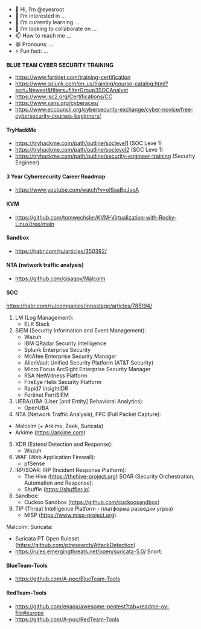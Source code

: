 - 👋 Hi, I’m @eyesroot
- 👀 I’m interested in ...
- 🌱 I’m currently learning ...
- 💞️ I’m looking to collaborate on ...
- 📫 How to reach me ...
- 😄 Pronouns: ...
- ⚡ Fun fact: ...

𝐁𝐋𝐔𝐄 𝐓𝐄𝐀𝐌 𝐂𝐘𝐁𝐄𝐑 𝐒𝐄𝐂𝐔𝐑𝐈𝐓𝐘 𝐓𝐑𝐀𝐈𝐍𝐈𝐍𝐆
- https://www.fortinet.com/training-certification
- https://www.splunk.com/en_us/training/course-catalog.html?sort=Newest&filters=filterGroup3SOCAnalyst
- https://www.isc2.org/Certifications/CC
- https://www.sans.org/cyberaces/
- https://www.eccouncil.org/cybersecurity-exchange/cyber-novice/free-cybersecurity-courses-beginners/

#### TryHackMe
- https://tryhackme.com/path/outline/soclevel1 (SOC Leve 1)
- https://tryhackme.com/path/outline/soclevel2 (SOC Leve 1)
- https://tryhackme.com/path/outline/security-engineer-training (Security Engineer)

#### 3 Year Cybersecurity Career Roadmap
- https://www.youtube.com/watch?v=oI9aaBpJvoA

#### KVM
- https://github.com/tomwechsler/KVM-Virtualization-with-Rocky-Linux/tree/main

#### Sandbox
- https://habr.com/ru/articles/350392/

#### NTA (network traffic analysis)
- https://github.com/cisagov/Malcolm

#### SOC
https://habr.com/ru/companies/innostage/articles/785194/
1. LM (Log Management):
   - ELK Stack
3. SIEM (Security Information and Event Management):
   - Wazuh
   - IBM QRadar Security Intelligence
   - Splunk Enterprise Security
   - McAfee Enterprise Security Manager
   - AlienVault Unified Security Platform (AT&T Security)
   - Micro Focus ArcSight Enterprise Security Manager
   - RSA NetWitness Platform
   - FireEye Helix Security Platform
   - Rapid7 insightIDR
   - Fortinet FortiSIEM
5. UEBA/UBA (User [and Entity] Behavioral Analytics):
   - OpenUBA
7. NTA (Network Traffic Analysis), FPC (Full Packet Capture):
  - Malcolm (+ Arkime, Zeek, Suricata)
  - Arkime (https://arkime.com)
5. XDR (Extend Detection and Response):
   - Wazuh
6. WAF (Web Application Firewall):
   - pfSense
7. IRP/SOAR:
   IRP (Incident Response Platform):
      - The Hive (https://thehive-project.org)
   SOAR (Security Orchestration, Automation and Response):
      - Shuffle (https://shuffler.io)
8. Sandbox:
   - Cuckoo Sandbox (https://github.com/cuckoosandbox)
9. TIP (Threat Intelligence Platform - платформа разведки угроз)
   - MISP (https://www.misp-project.org)

Malcolm:
Suricata:
   - Suricata PT Open Ruleset (https://github.com/ptresearch/AttackDetection)
   - https://rules.emergingthreats.net/open/suricata-5.0/
Snort:

#### BlueTeam-Tools
- https://github.com/A-poc/BlueTeam-Tools

#### RedTeam-Tools
- https://github.com/enaqx/awesome-pentest?tab=readme-ov-file#europe
- https://github.com/A-poc/RedTeam-Tools
<!---
eyesroot/eyesroot is a ✨ special ✨ repository because its `README.md` (this file) appears on your GitHub profile.
You can click the Preview link to take a look at your changes.
--->
